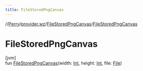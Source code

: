 ```yaml
---
title: FileStoredPngCanvas
---
```

//[Perry](../../../index.html)/[provider.wz](../index.html)/[FileStoredPngCanvas](index.html)/[FileStoredPngCanvas](-file-stored-png-canvas.html)



# FileStoredPngCanvas



[jvm]\
fun [FileStoredPngCanvas](-file-stored-png-canvas.html)(width: [Int](https://kotlinlang.org/api/latest/jvm/stdlib/kotlin/-int/index.html), height: [Int](https://kotlinlang.org/api/latest/jvm/stdlib/kotlin/-int/index.html), file: [File](https://docs.oracle.com/javase/8/docs/api/java/io/File.html))




